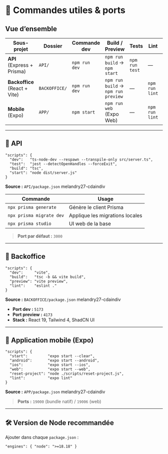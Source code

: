 # 📜 Commandes utiles & ports

## Vue d’ensemble

| Sous-projet                   | Dossier       | Commande dev  | Build / Preview                     | Tests          | Lint           | Port dev                  |
| ----------------------------- | ------------- | ------------- | ----------------------------------- | -------------- | -------------- | ------------------------- |
| **API** (Express + Prisma)    | `API/`        | `npm run dev` | `npm run build` → `npm start`       | `npm run test` | —              | **3000**                  |
| **Backoffice** (React + Vite) | `BACKOFFICE/` | `npm run dev` | `npm run build` → `npm run preview` | —              | `npm run lint` | **5173** (`4173` preview) |
| **Mobile** (Expo)             | `APP/`        | `npm start`   | `npm run web` (Expo Web)            | —              | `npm run lint` | **19000** / **19006**     |

---

## 📡 API

```jsonc
"scripts": {
  "dev":   "ts-node-dev --respawn --transpile-only src/server.ts",
  "test":  "jest --detectOpenHandles --forceExit",
  "build": "tsc",
  "start": "node dist/server.js"
}
```

**Source :** `API/package.json` melandry27-cdaindiv

| Commande | Usage |
|----------|-------|
| `npx prisma generate` | Génère le client Prisma |
| `npx prisma migrate dev` | Applique les migrations locales |
| `npx prisma studio` | UI web de la base |

> **Port par défaut :** `3000`

---

## 🧠 Backoffice

```jsonc
"scripts": {
  "dev":     "vite",
  "build":   "tsc -b && vite build",
  "preview": "vite preview",
  "lint":    "eslint ."
}
```

**Source :** `BACKOFFICE/package.json` melandry27-cdaindiv

- **Port dev :** `5173`
- **Port preview :** `4173`
- **Stack :** React 19, Tailwind 4, ShadCN UI

---

## 📱 Application mobile (Expo)

```jsonc
"scripts": {
  "start":         "expo start --clear",
  "android":       "expo start --android",
  "ios":           "expo start --ios",
  "web":           "expo start --web",
  "reset-project": "node ./scripts/reset-project.js",
  "lint":          "expo lint"
}
```

**Source :** `APP/package.json` melandry27-cdaindiv

> **Ports :** `19000` (bundle natif) / `19006` (web)

---

## 🛠️ Version de Node recommandée

Ajouter dans chaque `package.json` :

```jsonc
"engines": { "node": ">=18.18" }
```